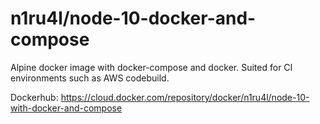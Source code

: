 # n1ru4l/node-10-docker-and-compose

Alpine docker image with docker-compose and docker. Suited for CI environments such as AWS codebuild.

Dockerhub: https://cloud.docker.com/repository/docker/n1ru4l/node-10-with-docker-and-compose
